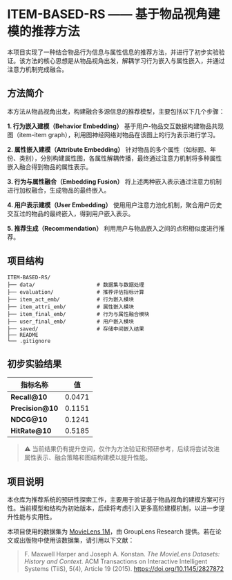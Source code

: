 # ITEM-BASED-RS —— 基于物品视角建模的推荐方法

本项目实现了一种结合物品行为信息与属性信息的推荐方法，并进行了初步实验验证。该方法的核心思想是从物品视角出发，解耦学习行为嵌入与属性嵌入，并通过注意力机制完成融合。



## 方法简介

本方法从物品视角出发，构建融合多源信息的推荐模型，主要包括以下几个步骤：

**1. 行为嵌入建模（Behavior Embedding）**
 基于用户-物品交互数据构建物品共现图（item-item graph），利用图神经网络对物品在该图上的行为表示进行学习。

**2. 属性嵌入建模（Attribute Embedding）**
 针对物品的多个属性（如标题、年份、类别），分别构建属性图，各属性解耦传播，最终通过注意力机制将多种属性嵌入融合得到物品的属性表示。

**3. 行为与属性融合（Embedding Fusion）**
 将上述两种嵌入表示通过注意力机制进行加权融合，生成物品的最终嵌入。

**4. 用户表示建模（User Embedding）**
 使用用户注意力池化机制，聚合用户历史交互过的物品的最终嵌入，得到用户嵌入表示。

**5. 推荐生成（Recommendation）**
 利用用户与物品嵌入之间的点积相似度进行推荐。



## 项目结构

```
ITEM-BASED-RS/
├── data/                    # 数据集与数据处理
├── evaluation/              # 推荐评估指标计算
├── item_act_emb/            # 行为嵌入模块
├── item_attri_emb/          # 属性嵌入模块
├── item_final_emb/          # 行为与属性融合模块
├── user_final_emb/          # 用户嵌入模块
├── saved/                   # 存储中间嵌入结果
├── README
└── .gitignore
```



## 初步实验结果

| 指标名称         | 值     |
| ---------------- | ------ |
| **Recall@10**    | 0.0471 |
| **Precision@10** | 0.1151 |
| **NDCG@10**      | 0.1241 |
| **HitRate@10**   | 0.5185 |

> ⚠️ 当前结果仍有提升空间，仅作为方法验证和预研参考，后续将尝试改进属性表示、融合策略和图结构建模以提升性能。



## 项目说明

本仓库为推荐系统的预研性探索工作，主要用于验证基于物品视角的建模方案可行性。当前模型和结构为初始版本，后续将考虑引入更多高阶建模机制，以进一步提升性能与实用性。



本项目使用的数据集为  [MovieLens 1M](https://grouplens.org/datasets/movielens/1m/)，由 GroupLens Research 提供。若在论文或出版物中使用该数据集，请引用以下文献：

> F. Maxwell Harper and Joseph A. Konstan.
>  *The MovieLens Datasets: History and Context.*
>  ACM Transactions on Interactive Intelligent Systems (TiiS), 5(4), Article 19 (2015).
>  https://doi.org/10.1145/2827872

